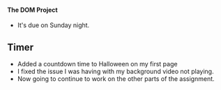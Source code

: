 #### The DOM Project 
- It's due on Sunday night.

## Timer
- Added a countdown time to Halloween on my first page 
- I fixed the issue I was having with my background video not playing.
- Now going to continue to work on the other parts of the assignment.

